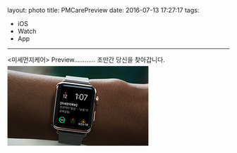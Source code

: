 layout: photo
title: PMCarePreview
date: 2016-07-13 17:27:17
tags:
- iOS
- Watch
- App
---
<div>
<div style="position:relative;float:top;">
<미세먼지케어> Preview............
조만간 당신을 찾아갑니다.
</div>
<div style="position:relative;float:left;top:5px;">
<img src="/2016/07/13/PMCarePreview/preview.jpg" width="320px" height="182px">
</div>

</div>